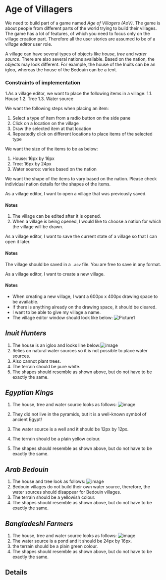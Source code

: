 # Age of Villagers 

We need to build part of a game named _Age of Villagers (AoV)_. The game is about people from different parts of the world trying to build their villages. The game has a lot of features, of which you need to focus only on the village creation part. Therefore all the user stories are assumed to be of a _village editor_ user role.

A village can have several types of objects like _house_, _tree_ and _water source_. There are also several nations available. Based on the nation, the objects may look different. For example, the house of the Inuits can be an igloo, whereas the house of the Bedouin can be a tent.


### Constraints of implementation
1.As a village editor, we want to place the following items in a village:
    1.1. House
    1.2. Tree
    1.3. Water source

We want the following steps when placing an item:
1. Select a type of item from a radio button on the side pane
2. Click on a location on the village
3. Draw the selected item at that location
4. Repeatedly click on different locations to place items of the selected type

We want the size of the items to be as below:
1. House: 16px by 16px
2. Tree: 16px by 24px
3. Water source: varies based on the nation

We want the shape of the items to vary based on the nation. Please check individual nation details for the shapes of the items.

As a village editor, I want to open a village that was previously saved.

#### Notes
1. The village can be edited after it is opened.
2. When a village is being opened, I would like to choose a nation for which the village will be drawn.

As a village editor, I want to save the current state of a village so that I can open it later.

#### Notes
The village should be saved in a `.aov` file. You are free to save in any format.

As a village editor, I want to create a new village.

#### Notes
* When creating a new village,  I want a 600px x 400px drawing space to be available.
* If there is anything already on the drawing space, it should be cleared.
* I want to be able to give my village a name.
* The village editor window should look like below: 
![Picture1](https://user-images.githubusercontent.com/1958088/88481975-49d9de80-cf80-11ea-8c36-064f670fd2bd.png)


## _Inuit Hunters_
1. The house is an igloo and looks line below:![image](https://user-images.githubusercontent.com/1958088/87903150-2644fe80-ca7d-11ea-9841-16695cfcb8d5.png)
2. Relies on natural water sources so it is not possible to place water sources.
3. Also cannot plant trees.
4. The terrain should be pure white.
5. The shapes should resemble as shown above, but do not have to be exactly the same.


## _Egyptian Kings_
1. The house, tree and water source looks as follows:
![image](https://user-images.githubusercontent.com/1958088/87902813-622b9400-ca7c-11ea-8c3e-93268dd4c3f7.png)

2. They did not live in the pyramids, but it is a well-known symbol of ancient Egypt!
3. The water source is a well and it should be 12px by 12px.
4. The terrain should be a plain yellow colour.
5. The shapes should resemble as shown above, but do not have to be exactly the same.


## _Arab Bedouin_
1. The house and tree look as follows:
![image](https://user-images.githubusercontent.com/1958088/87860849-99a61d80-c962-11ea-8384-cf16b7d92dce.png)
2. Bedouin villages do not build their own water source, therefore, the water sources should disappear for Bedouin villages.
3. The terrain should be a yellowish colour.
4. The shapes should resemble as shown above, but do not have to be exactly the same.


## _Bangladeshi Farmers_
1. The house, tree and water source looks as follows:
![image](https://user-images.githubusercontent.com/1958088/87860624-ab86c100-c960-11ea-857d-9d2efeb92cd4.png)
2. The water source is a pond and it should be 24px by 16px.
3. the terrain should be a plain green colour.
4. The shapes should resemble as shown above, but do not have to be exactly the same.

## Details


